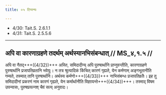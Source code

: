```yaml
---
title: ०५ टिप्पन्यः

---
```

- 4/30: Tait.S. 2.6.1.1
- 4/31: Tait.S. 2.5.5.6

____________________________________________


## अपि वा कारणाग्रहणे तदर्थम् अर्थस्यानभिसंबन्धात् // MS_४,१.५ //

अपि वा नैतद्+++({4/32})+++ अस्ति, समिदादीन्य् अपि पुरुषार्थानि प्राप्नुवन्तीति, कारणाग्रहणे पुरुषार्थानि प्रजापतिव्रतानि भवेयुः। न तत्र श्रुत्यादिकं किंचित् कारणं गृह्यते, येन कर्मणाम् अङ्गभूतानीति गम्यते, तस्मात् तानि पुरुषार्थानि। अर्थस्य कर्मणो+++({4/33})+++ नाभिसंबन्धः प्रजापतिव्रतैः। इह तु समिदादीनां प्रकरणं नाम कारणं गृह्यते, येन कर्मार्थानीति विज्ञायन्ते+++({4/34})+++। तस्माद् विषम उपन्यासः, पुरुषप्रयत्नश् चैवं सत्य् अनुवादः।
